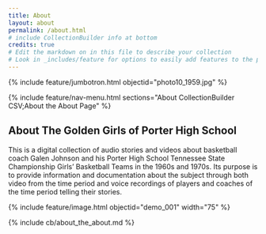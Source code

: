 ```yaml
---
title: About
layout: about
permalink: /about.html
# include CollectionBuilder info at bottom
credits: true
# Edit the markdown on in this file to describe your collection
# Look in _includes/feature for options to easily add features to the page
---
```


{% include feature/jumbotron.html objectid="photo10_1959.jpg" %} 

{% include feature/nav-menu.html sections="About CollectionBuilder CSV;About the About Page" %}

## About The Golden Girls of Porter High School

This is a digital collection of audio stories and videos about basketball coach Galen Johnson and his Porter High School Tennessee State Championship Girls’ Basketball Teams in the 1960s and 1970s. Its purpose is to provide information and documentation about the subject through both video from the time period and voice recordings of players and coaches of the time period telling their stories. 


{% include feature/image.html objectid="demo_001" width="75" %} 

<!-- IMPORTANT!!! DELETE this comment and the include below when you are finished editing this page for your collection. The include below introduces about page features. They will show up on your collection's about page until you delete it.  -->
{% include cb/about_the_about.md %} 
